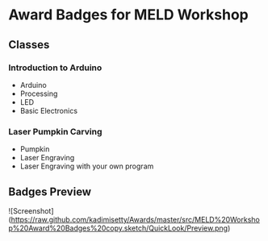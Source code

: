 # Award Badges for MELD Workshop


## Classes
### Introduction to Arduino
- Arduino
- Processing
- LED
- Basic Electronics


### Laser Pumpkin Carving
- Pumpkin
- Laser Engraving
- Laser Engraving with your own program

## Badges Preview
![Screenshot]
(https://raw.github.com/kadimisetty/Awards/master/src/MELD%20Workshop%20Award%20Badges%20copy.sketch/QuickLook/Preview.png)
